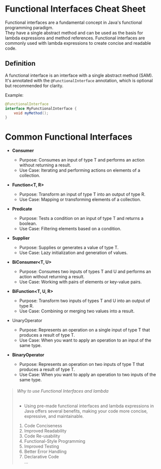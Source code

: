 # Functional Interfaces Cheat Sheet
Functional interfaces are a fundamental concept in Java's functional programming paradigm.  
They have a single abstract method and can be used as the basis for lambda expressions and method references.
Functional interfaces are commonly used with lambda expressions to create concise and readable code.  

## Definition
A functional interface is an interface with a single abstract method (SAM).  
It's annotated with the `@FunctionalInterface` annotation, which is optional but recommended for clarity.  

Example:
```java
@FunctionalInterface
interface MyFunctionalInterface {
    void myMethod();
}
```

# Common Functional Interfaces
- **Consumer<T>**
  - Purpose: Consumes an input of type T and performs an action without returning a result.
  - Use Case: Iterating and performing actions on elements of a collection.

- **Function<T, R>**
  - Purpose: Transform an input of type T into an output of type R.
  - Use Case: Mapping or transforming elements of a collection.

- **Predicate<T>**
  - Purpose: Tests a condition on an input of type T and returns a boolean.
  - Use Case: Filtering elements based on a condition.

- **Supplier<T>**
  - Purpose: Supplies or generates a value of type T.
  - Use Case: Lazy initialization and generation of values.

- **BiConsumer<T, U>**
  - Purpose: Consumes two inputs of types T and U and performs an action without returning a result.
  - Use Case: Working with pairs of elements or key-value pairs.

- **BiFunction<T, U, R>**
  - Purpose: Transform two inputs of types T and U into an output of type R.
  - Use Case: Combining or merging two values into a result.

- UnaryOperator<T>
  - Purpose: Represents an operation on a single input of type T that produces a result of type T.
  - Use Case: When you want to apply an operation to an input of the same type.

- **BinaryOperator<T>**
  - Purpose: Represents an operation on two inputs of type T that produces a result of type T.
  - Use Case: When you want to apply an operation to two inputs of the same type.

> ###### Why to use Functional Interfaces and lambda
> - Using pre-made functional interfaces and lambda expressions in Java offers several benefits, making your code more concise, expressive, and maintainable.
>
>1. Code Conciseness  
>2. Improved Readability  
>3. Code Re-usability  
>4. Functional-Style Programming  
>5. Improved Testing  
>6. Better Error Handling  
>7. Declarative Code  
>...